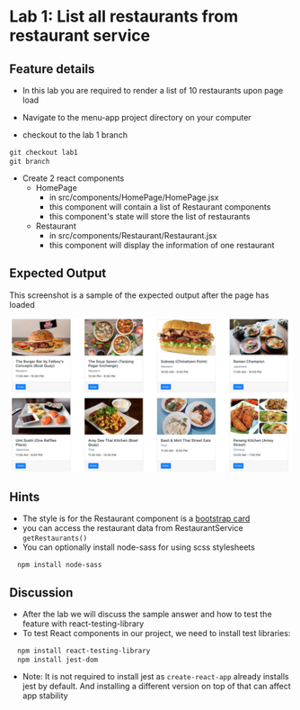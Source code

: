 # Lab 1: List all restaurants from restaurant service

## Feature details

- In this lab you are required to render a list of 10 restaurants upon page load

- Navigate to the menu-app project directory on your computer
- checkout to the lab 1 branch

```
git checkout lab1
git branch
```

- Create 2 react components
  - HomePage
    - in src/components/HomePage/HomePage.jsx
    - this component will contain a list of Restaurant components
    - this component's state will store the list of restaurants
  - Restaurant
    - in src/components/Restaurant/Restaurant.jsx
    - this component will display the information of one restaurant

## Expected Output

This screenshot is a sample of the expected output after the page has loaded

![Restaurants listing](../../../.gitbook/assets/front-end-web-development/react/menu-app-labs/lab1-output.png)

## Hints

- The style is for the Restaurant component is a [bootstrap card](https://getbootstrap.com/docs/4.1/components/card/)
- you can access the restaurant data from RestaurantService `getRestaurants()`
- You can optionally install node-sass for using scss stylesheets
```
  npm install node-sass
```

## Discussion

- After the lab we will discuss the sample answer and how to test the feature with react-testing-library
- To test React components in our project, we need to install test libraries:
```
  npm install react-testing-library
  npm install jest-dom
```
- Note: It is not required to install jest as `create-react-app` already installs jest by default. And installing a different version on top of that can affect app stability

